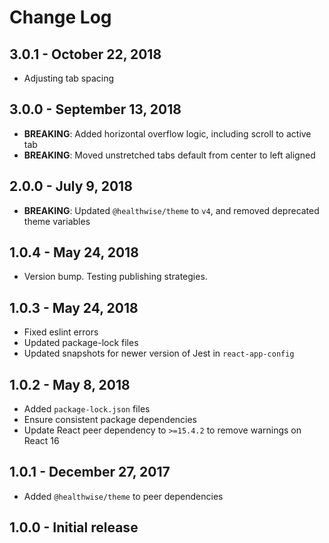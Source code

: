 # Change Log

## 3.0.1 - October 22, 2018

- Adjusting tab spacing

## 3.0.0 - September 13, 2018

- **BREAKING**: Added horizontal overflow logic, including scroll to active tab
- **BREAKING**: Moved unstretched tabs default from center to left aligned

## 2.0.0 - July 9, 2018

- **BREAKING**: Updated `@healthwise/theme` to `v4`, and removed deprecated theme variables

## 1.0.4 - May 24, 2018

- Version bump. Testing publishing strategies.

## 1.0.3 - May 24, 2018

- Fixed eslint errors
- Updated package-lock files
- Updated snapshots for newer version of Jest in `react-app-config`

## 1.0.2 - May 8, 2018

- Added `package-lock.json` files
- Ensure consistent package dependencies
- Update React peer dependency to `>=15.4.2` to remove warnings on React 16

## 1.0.1 - December 27, 2017

- Added `@healthwise/theme` to peer dependencies

## 1.0.0 - Initial release
